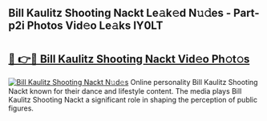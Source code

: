 ## Bill Kaulitz Shooting Nackt Le𝚊k𝚎d N𝚞𝚍es - Part-p2i Photos Vid𝚎o Le𝚊ks IY0LT

# <h2><a href="http://fb7cuo6.evod.top/?m=Bill+Kaulitz+Shooting+Nackt">🔗 👉🔴 Bill Kaulitz Shooting Nackt Vid𝚎o Ph𝚘t𝚘s</a></h2>

[![Bill Kaulitz Shooting Nackt N𝚞d𝚎s](https://i.imgur.com/8V9OHl7.gif)](http://fb7cuo6.evod.top/?m=Bill+Kaulitz+Shooting+Nackt)
Online personality Bill Kaulitz Shooting Nackt known for their dance and lifestyle content. The media plays Bill Kaulitz Shooting Nackt a significant role in shaping the perception of public figures. 
